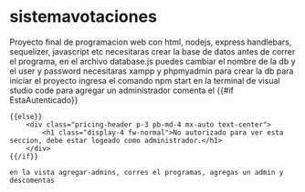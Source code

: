 # sistemavotaciones
Proyecto final de programacion web con html, nodejs, express handlebars, sequelizer, javascript etc
necesitaras crear la base de datos antes de correr el programa, en el archivo database.js puedes cambiar el nombre de la db y el user y password
necesitaras xampp y phpmyadmin para crear la db
para iniciar el proyecto ingresa el comando npm start en la terminal de visual studio code
para agregar un administrador comenta el 
{{#if EstaAutenticado}} 

    {{else}}
        <div class="pricing-header p-3 pb-md-4 mx-auto text-center">
            <h1 class="display-4 fw-normal">No autorizado para ver esta seccion, debe estar logeado como administrador.</h1>
        </div>
    {{/if}}
    
    en la vista agregar-admins, corres el programas, agregas un admin y descomentas
